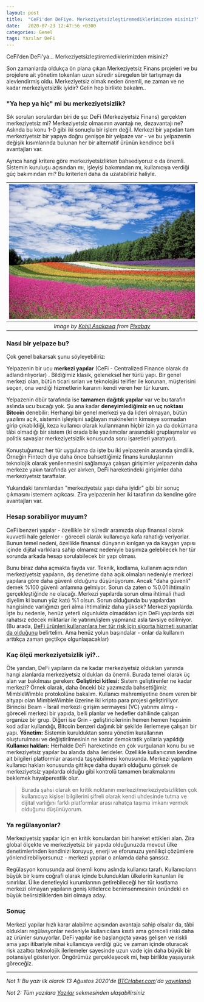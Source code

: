 ```yaml
---
layout: post
title:  "CeFi'den DeFiye. Merkeziyetsizleştiremediklerimizden misiniz?"
date:   2020-07-23 12:47:56 +0300
categories: Genel
tags: Yazılar DeFi
---
```



CeFi'den DeFi'ya... Merkeziyetsizleştiremediklerimizden misiniz?

Son zamanlarda oldukça ön plana çıkan Merkeziyetsiz Finans projeleri ve bu projelere ait yönetim tokenları uzun süredir süregelen bir tartışmayı da alevlendirmiş oldu. Merkeziyetsiz olmak neden önemli, ne zaman ve ne kadar merkeziyetsizlik iyidir? Gelin hep birlikte bakalım.. 

### "Ya hep ya hiç" mi bu merkeziyetsizlik?

Sık sorulan sorulardan biri de şu: DeFi (Merkeziyetsiz Finans) gerçekten merkeziyetsiz mi? Merkeziyetsiz olmasının avantajı ne, dezavantajı ne? Aslında bu konu 1-0 gibi iki sonuçlu bir işlem değil. Merkezi bir yapıdan tam merkeziyetsiz bir yapıya doğru genişçe bir yelpaze var - ve bu yelpazenin değişik kısımlarında bulunan her bir alternatif ürünün kendince belli avantajları var. 

Ayrıca hangi kritere göre merkeziyetsizlikten bahsediyoruz o da önemli. Sistemin kuruluşu açısından mı, işleyişi bakımından mı, kullanıcıya verdiği güç bakımından mı? Bu kriterleri daha da uzatabiliriz haliyle. 

| ![Rengarenk](/assets/flower-field-250016_640.jpg)|
|:--:| 
| *Image by [Kohji Asakawa](https://pixabay.com/users/DeltaWorks-37465/) from [Pixabay](https://pixabay.com/?utm_source=link-attribution&amp;utm_medium=referral&amp;utm_campaign=image&amp;utm_content=250016)*|


### Nasıl bir yelpaze bu?
Çok genel bakarsak şunu söyleyebiliriz: 

Yelpazenin bir ucu **merkezi yapılar**  (CeFi - Centralized Finance olarak da adlandırılıyorlar) . Bildiğimiz klasik, geleneksel her türlü yapı. Bir genel merkezi olan, bütün ticari sırları ve teknolojisi telifler ile korunan, müşterisini seçen, ona verdiği hizmetlerin kararını kendi veren her tür kurum. 

Yelpazenin öbür tarafında ise **tamamen dağıtık yapılar** var ve bu tarafın aslında ucu bucağı yok. Şu ana kadar **deneyimlediğimiz en uç noktası Bitcoin** denebilir: Herhangi bir genel merkezi ya da lideri olmayan, bütün yazılımı açık, sistemin işleyişini sağlayan makinelerin kimseye sormadan girip çıkabildiği, keza kullanıcı olarak kullanmanın hiçbir izin ya da dokümana tâbi olmadığı bir sistem (ki orada bile yazılımcılar arasındaki gruplaşmalar ve politik savaşlar merkeziyetsizlik konusunda soru işaretleri yaratıyor). 

Konuştuğumuz her tür uygulama da işte bu iki yelpazenin arasında şimdilik. Örneğin Fintech diye daha önce bahsettiğimiz finans kuruluşlarının teknolojik olarak yenilenmesini sağlamaya çalışan girişimler yelpazenin daha merkeze yakın tarafında yer alırken, DeFi hareketindeki girişimler daha merkeziyetsiz taraftalar. 

Yukarıdaki tanımlardan "merkeziyetsiz yapı daha iyidir" gibi bir sonuç çıkmasını istemem açıkcası. Zira yelpazenin her iki tarafının da kendine göre avantajları var. 

### Hesap sorabiliyor muyum?
CeFi benzeri yapılar - özellikle bir süredir aramızda olup finansal olarak kuvvetli hale gelenler - göreceli olarak kullanıcıya kafa rahatlığı veriyorlar. Bunun temel nedeni, özellikle finansal dünyanın kırılgan ya da kaygan yapısı içinde dijital varlıklara sahip olmamız nedeniyle başımıza gelebilecek her tür sorunda arkada hesap sorulabilecek bir yapı olması. 

Bunu biraz daha açmakta fayda var. Teknik, kodlama, kullanım açısından merkeziyetsiz yapıların, dış denetime daha açık olmaları nedeniyle merkezi yapılara göre daha güvenli olduğunu düşünüyorum. Ancak "daha güvenli" demek %100 güvenli anlamına gelmiyor. Sorun da zaten o %0.01 ihtimalin gerçekleştiğinde ne olacağı. Merkezi yapılarda sorun olma ihtimali (hadi diyelim ki bunun yüz katı) %1 olsun. Sorun olduğunda bu yapılardan hangisinde varlığınızı geri alma ihtimaliniz daha yüksek? Merkezi yapılarda. İşte bu nedenle, henüz yeterli olgunlukta olmadıkları için DeFi yapılarda sizi rahatsız edecek miktarlar ile yatırım/işlem yapmanız asla tavsiye edilmiyor. (Bu arada, [DeFi ürünleri kullananlara her tür risk için sigorta hizmeti sunanlar da olduğunu](https://nexusmutual.io/) belirtelim. Ama henüz yolun başındalar - onlar da kullanım arttıkça zaman geçtikçe olgunlaşacaklar) 

### Kaç ölçü merkeziyetsizlik iyi?.. 
Öte yandan, DeFi yapıların da ne kadar merkeziyetsiz oldukları yanında hangi alanlarda merkeziyetsiz oldukları da önemli. Burada temel olarak üç alan var bakılması gereken:
**Geliştirici kitlesi:** Sistem geliştirenler ne kadar merkezi? Örnek olarak, daha önceki biz yazımızda bahsettiğimiz MimbleWimble protokolüne bakalım. Kullanıcı mahremiyetine önem veren bir altyapı olan MimbleWimble üzerine iki kripto para projesi geliştiriliyor. Birincisi Beam - İsrail merkezli girişim sermayesi (VC) yatırımı almış - göreceli merkezi bir yapıda, belli planlar ve hedefler dahilinde çalışan organize bir grup. Diğeri ise Grin - geliştiricilerinin hemen hemen hepsinin kod adlar kullandığı, Bitcoin benzeri dağınık bir şekilde ilerlemeye çalışan bir yapı. 
**Yönetim:** Sistemin kurulduktan sonra yönetim kurallarının oluşturulması ve değiştirilmesinin ne kadar demokratik yollarla yapıldığı
**Kullanıcı hakları:** Herhalde DeFi hareketinde en çok vurgulanan konu bu ve merkeziyetsiz yapılar bu alanda daha ilerideler. Özellikle kullanıcının kendine ait bilgileri platformlar arasında taşıyabilmesi konusunda. Merkezi yapıların kullanıcı hakları konusunda gittikçe daha duyarlı olduğunu görsek de merkeziyetsiz yapılarda olduğu gibi kontrolü tamamen bırakmalarını beklemek hayalperestlik olur.

>Burada şahsi olarak en kritik noktanın merkezi/merkeziyetsizlikten çok kullanıcıya kişisel bilgilerini şifreli olarak kendi uhdesinde tutma ve dijital varlığını farklı platformlar arası rahatça taşıma imkanı vermek olduğunu düşünüyorum.

### Ya regülasyonlar?
Merkeziyetsiz yapılar için en kritik konulardan biri hareket ettikleri alan. Zira global ölçekte ve merkeziyetsiz bir yapıda olduğunuzda mevcut ülke denetimlerinden kendinizi koruyup, enerji ve eforunuzu yenilikçi çözümlere yönlendirebiliyorsunuz - merkezi yapılar o anlamda daha şanssız. 

Regülasyon konusunda asıl önemli konu aslında kullanıcı tarafı. Kullanıcıların büyük bir kısmı coğrafi olarak içinde bulundukları ülkelerin kanunları ile sınırlılar. Ülke denetleyici kurumlarının getirebileceği her tür kısıtlama merkezi olmayan yapıların geniş kitlelerce benimsenmesinin önündeki en büyük belirsizliklerden biri olmaya aday. 

### Sonuç
Merkezi yapılar hızlı karar alabilme açısından avantaja sahip olsalar da, tâbi oldukları regülasyonlar nedeniyle kullanıcılara kısıtlı ama göreceli riski daha az ürünler sunuyorlar. DeFi yapılar ise başlangıçta yavaş gelişen ve riskli ama yapı itibariyle nihai kullanıcıya verdiği güç ve zaman içinde oturacak risk azaltıcı teknolojik ilerlemeler sayesinde uzun vade için daha büyük bir potansiyel gösteriyor. Öngörümüz gerçekleşecek mi, hep birlikte yaşayarak göreceğiz. 

---

*Not 1: Bu yazı ilk olarak 13 Ağustos 2020'de [BTCHaber.com](https://www.btchaber.com/)'da [yayınlandı](https://www.btchaber.com/aragon-ile-defida-yonetim/)*

*Not 2: Tüm yazılara [Yazılar](/articles/) sekmesinden ulaşabilirsiniz*
